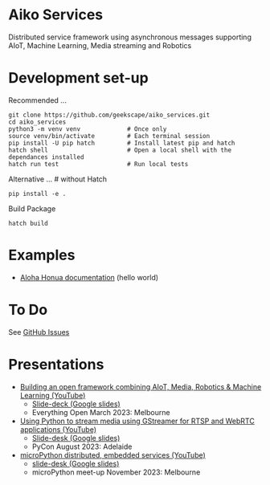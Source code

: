 # Aiko Services

Distributed service framework using asynchronous messages supporting
AIoT, Machine Learning, Media streaming and Robotics

# Development set-up

Recommended ...
```
git clone https://github.com/geekscape/aiko_services.git
cd aiko_services
python3 -m venv venv             # Once only
source venv/bin/activate         # Each terminal session
pip install -U pip hatch         # Install latest pip and hatch
hatch shell                      # Open a local shell with the dependances installed
hatch run test                   # Run local tests
```

Alternative ... # without Hatch
```
pip install -e .
```

Build Package

```
hatch build
```

# Examples

- [Aloha Honua documentation](examples/aloha_honua/ReadMe.md) (hello world)

# To Do

See [GitHub Issues](https://github.com/geekscape/aiko_services/issues)

# Presentations

- [Building an open framework combining AIoT, Media, Robotics & Machine Learning (YouTube)](https://www.youtube.com/watch?v=htbzn_xwEnU)
    - [Slide-deck (Google slides)](https://docs.google.com/presentation/d/1dR8jw6sEKkgPBMDsKkZd87Y79LMk7jhVxxAmRMbjmbE/edit#)
    - Everything Open March 2023: Melbourne
- [Using Python to stream media using GStreamer for RTSP and WebRTC applications (YouTube)](https://www.youtube.com/watch?v=VwnWHC04Qp8)
    - [Slide-desk (Google slides)](https://docs.google.com/presentation/d/1yc8jMcq8967L3fzIBmiy7MMYaBhSKD1L3XJ979_VanE/edit#)
    - PyCon August 2023: Adelaide
- [microPython distributed, embedded services (YouTube)](https://www.youtube.com/watch?v=25Ij-EUjqS4)
    - [slide-desk (Google slides)](https://docs.google.com/presentation/d/1V0_Hr3AKxRysg6AvgI1w2viBhFNmvcF1RwdIBMJJVCI/edit#)
    - microPython meet-up November 2023: Melbourne
